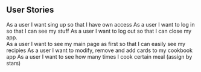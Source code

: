 ## User Stories
As a user I want sing up so that I have own access
As a user I want to log in so that I can see my stuff
As a user I want to log out so that I can close my app.  
As a user I want to see my main page as first so that I can easily see my recipies
As a user I want to modify, remove and add cards to my cookbook app
As a user I want to see how many times I cook certain meal (assign by stars)